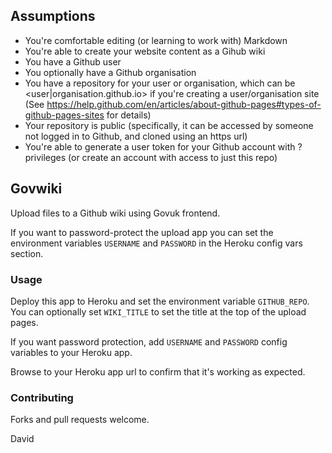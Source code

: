 
## Assumptions

 * You're comfortable editing (or learning to work with) Markdown
 * You're able to create your website content as a Gihub wiki
 * You have a Github user
 * You optionally have a Github organisation
 * You have a repository for your user or organisation, which can be <user|organisation.github.io> if you're creating a user/organisation site (See https://help.github.com/en/articles/about-github-pages#types-of-github-pages-sites for details)
 * Your repository is public (specifically, it can be accessed by someone not logged in to Github, and cloned using an https url)
 * You're able to generate a user token for your Github account with ? privileges (or create an account with access to just this repo)

## Govwiki

Upload files to a Github wiki using Govuk frontend.

If you want to password-protect the upload app you can set the environment variables `USERNAME` and `PASSWORD` in the Heroku config vars section.

### Usage

Deploy this app to Heroku and set the environment variable `GITHUB_REPO`. You can optionally set `WIKI_TITLE` to set the title at the top of the upload pages.

If you want password protection, add `USERNAME` and `PASSWORD` config variables to your Heroku app.

Browse to your Heroku app url to confirm that it's working as expected.

### Contributing

Forks and pull requests welcome.

David
